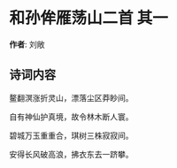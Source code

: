 # 和孙侔雁荡山二首  其一

**作者**: 刘敞

## 诗词内容

鳌翻溟涨折灵山，漂落尘区莽眇间。

自有神仙护真境，故令林木断人寰。

碧城万玉重重合，琪树三株寂寂间。

安得长风破高浪，拂衣东去一跻攀。


